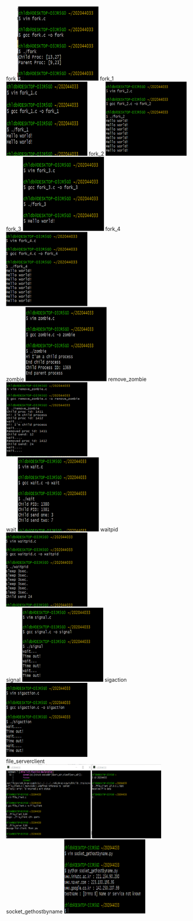 fork
<img width="220" height="200" alt="fork" src="../img/fork.png" ></img>
fork_1
<img width="220" height="200" alt="fork_1" src="../img/fork_1.png" ></img>
fork_2
<img width="220" height="200" alt="fork_2" src="../img/fork_2.png"></img>
<br>fork_3
<img width="220" height="200" alt="fork_3" src="../img/fork_3.png"></img>
fork_4
<img width="220" height="200" alt="fork_4" src="../img/fork_4.png"></img>
<br>zombie
<img width="220" height="200" alt="zombie" src="../img/zombie.png" ></img>
remove_zombie
<img width="220" height="200" alt="remove_zombie" src="../img/remove_zombie.png" ></img>
<br>wait
<img width="220" height="200" alt="wait" src="../img/wait.png" ></img>
waitpid
<img width="220" height="200" alt="waitpid" src="../img/waitpid.png" ></img>
<br>signal
<img width="220" height="200" alt="signal" src="../img/signal.png" ></img>
sigaction
<img width="220" height="200" alt="sigaction" src="../img/sigaction.png" ></img>
<br>file_serverclient
<img width="420" height="200" alt="file_serverclient" src="../img/file_serverclient.png" ></img>
socket_gethostbyname
<img width="220" height="200" alt="socket_gethostbyname" src="../img/socket_gethostbyname.png" ></img>
